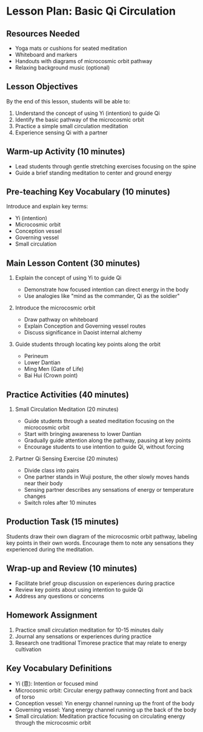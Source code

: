 # Lesson Plan: Basic Qi Circulation

## Resources Needed

- Yoga mats or cushions for seated meditation
- Whiteboard and markers
- Handouts with diagrams of microcosmic orbit pathway
- Relaxing background music (optional)

## Lesson Objectives

By the end of this lesson, students will be able to:
1. Understand the concept of using Yi (intention) to guide Qi
2. Identify the basic pathway of the microcosmic orbit
3. Practice a simple small circulation meditation
4. Experience sensing Qi with a partner

## Warm-up Activity (10 minutes)

- Lead students through gentle stretching exercises focusing on the spine
- Guide a brief standing meditation to center and ground energy

## Pre-teaching Key Vocabulary (10 minutes)

Introduce and explain key terms:
- Yi (intention)
- Microcosmic orbit
- Conception vessel
- Governing vessel
- Small circulation

## Main Lesson Content (30 minutes)

1. Explain the concept of using Yi to guide Qi
   - Demonstrate how focused intention can direct energy in the body
   - Use analogies like "mind as the commander, Qi as the soldier"

2. Introduce the microcosmic orbit
   - Draw pathway on whiteboard
   - Explain Conception and Governing vessel routes
   - Discuss significance in Daoist internal alchemy

3. Guide students through locating key points along the orbit
   - Perineum
   - Lower Dantian
   - Ming Men (Gate of Life)
   - Bai Hui (Crown point)

## Practice Activities (40 minutes)

1. Small Circulation Meditation (20 minutes)
   - Guide students through a seated meditation focusing on the microcosmic orbit
   - Start with bringing awareness to lower Dantian
   - Gradually guide attention along the pathway, pausing at key points
   - Encourage students to use intention to guide Qi, without forcing

2. Partner Qi Sensing Exercise (20 minutes)
   - Divide class into pairs
   - One partner stands in Wuji posture, the other slowly moves hands near their body
   - Sensing partner describes any sensations of energy or temperature changes
   - Switch roles after 10 minutes

## Production Task (15 minutes)

Students draw their own diagram of the microcosmic orbit pathway, labeling key points in their own words. Encourage them to note any sensations they experienced during the meditation.

## Wrap-up and Review (10 minutes)

- Facilitate brief group discussion on experiences during practice
- Review key points about using intention to guide Qi
- Address any questions or concerns

## Homework Assignment

1. Practice small circulation meditation for 10-15 minutes daily
2. Journal any sensations or experiences during practice
3. Research one traditional Timorese practice that may relate to energy cultivation

## Key Vocabulary Definitions

- Yi (意): Intention or focused mind
- Microcosmic orbit: Circular energy pathway connecting front and back of torso
- Conception vessel: Yin energy channel running up the front of the body
- Governing vessel: Yang energy channel running up the back of the body
- Small circulation: Meditation practice focusing on circulating energy through the microcosmic orbit